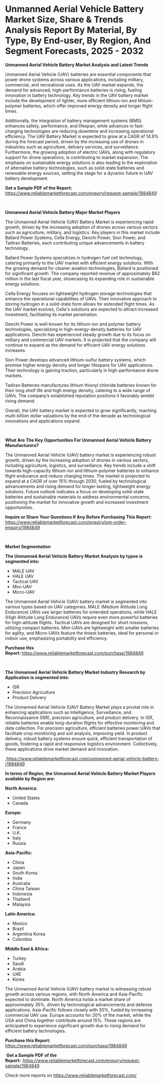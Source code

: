 <p><h1>Unmanned Aerial Vehicle Battery Market Size, Share & Trends Analysis Report By Material, By Type, By End-user, By Region, And Segment Forecasts, 2025 - 2032</h1></p><p><strong>Unmanned Aerial Vehicle Battery Market Analysis and Latest Trends</strong></p>
<p><p>Unmanned Aerial Vehicle (UAV) batteries are essential components that power drone systems across various applications, including military, commercial, and recreational uses. As the UAV market expands, the demand for advanced, high-performance batteries is rising, fueling innovation in battery technology. Key trends in the UAV battery market include the development of lighter, more efficient lithium-ion and lithium-polymer batteries, which offer improved energy density and longer flight times. </p><p>Additionally, the integration of battery management systems (BMS) enhances safety, performance, and lifespan, while advances in fast-charging technologies are reducing downtime and increasing operational efficiency. The UAV Battery Market is expected to grow at a CAGR of 14.9% during the forecast period, driven by the increasing use of drones in industries such as agriculture, delivery services, and surveillance. Furthermore, the growing adoption of electric UAVs, along with regulatory support for drone operations, is contributing to market expansion. The emphasis on sustainable energy solutions is also leading to the exploration of alternative battery technologies, such as solid-state batteries and renewable energy sources, setting the stage for a dynamic future in UAV battery development.</p></p>
<p><strong>Get a Sample PDF of the Report:&nbsp;</strong> <a href="https://www.reliablemarketforecast.com/enquiry/request-sample/1984849?utm_campaign=2949&utm_medium=2&utm_source=Github&utm_content=ia&utm_term=31032025&utm_id=unmanned-aerial-vehicle-battery">https://www.reliablemarketforecast.com/enquiry/request-sample/1984849</a></p>
<p>&nbsp;</p>
<p><strong>Unmanned Aerial Vehicle Battery Major Market Players</strong></p>
<p><p>The Unmanned Aerial Vehicle (UAV) Battery Market is experiencing rapid growth, driven by the increasing adoption of drones across various sectors such as agriculture, military, and logistics. Key players in this market include Ballard Power Systems, Cella Energy, Denchi Power, Sion Power, and Tadiran Batteries, each contributing unique advancements in battery technology.</p><p>Ballard Power Systems specializes in hydrogen fuel cell technology, catering primarily to the UAV market with efficient energy solutions. With the growing demand for cleaner aviation technologies, Ballard is positioned for significant growth. The company reported revenue of approximately $62 million in the last fiscal year, showcasing its expanding role in sustainable energy solutions.</p><p>Cella Energy focuses on lightweight hydrogen storage technologies that enhance the operational capabilities of UAVs. Their innovative approach to storing hydrogen in a solid-state form allows for extended flight times. As the UAV market evolves, Cella's solutions are expected to attract increased investment, facilitating its market penetration.</p><p>Denchi Power is well-known for its lithium-ion and polymer battery technologies, specializing in high-energy-density batteries for UAV applications. Denchi has experienced steady growth due to its focus on military and commercial UAV markets. It is projected that the company will continue to expand as the demand for efficient UAV energy solutions increases.</p><p>Sion Power develops advanced lithium-sulfur battery systems, which promise higher energy density and longer lifespans for UAV applications. Their technology is gaining traction, particularly in high-performance drone markets.</p><p>Tadiran Batteries manufactures lithium thionyl chloride batteries known for their long shelf life and high energy density, catering to a wide range of UAVs. The company’s established reputation positions it favorably amidst rising demand.</p><p>Overall, the UAV battery market is expected to grow significantly, reaching multi-billion dollar valuations by the end of the decade as technological innovations and applications expand.</p></p>
<p>&nbsp;</p>
<p><strong>What Are The Key Opportunities For Unmanned Aerial Vehicle Battery Manufacturers?</strong></p>
<p><p>The Unmanned Aerial Vehicle (UAV) battery market is experiencing robust growth, driven by the increasing adoption of drones in various sectors, including agriculture, logistics, and surveillance. Key trends include a shift towards high-capacity lithium-ion and lithium-polymer batteries to enhance flight endurance and reduce charging times. The market is projected to expand at a CAGR of over 15% through 2030, fueled by technological advancements and rising demand for longer-lasting, lightweight energy solutions. Future outlook indicates a focus on developing solid-state batteries and sustainable materials to address environmental concerns, positioning the market for innovative growth and increased investment opportunities.</p></p>
<p><strong>Inquire or Share Your Questions If Any Before Purchasing This Report:</strong> <a href="https://www.reliablemarketforecast.com/enquiry/pre-order-enquiry/1984849?utm_campaign=2949&utm_medium=2&utm_source=Github&utm_content=ia&utm_term=31032025&utm_id=unmanned-aerial-vehicle-battery">https://www.reliablemarketforecast.com/enquiry/pre-order-enquiry/1984849</a></p>
<p>&nbsp;</p>
<p><strong>Market Segmentation</strong></p>
<p><strong>The Unmanned Aerial Vehicle Battery Market Analysis by types is segmented into:</strong></p>
<p><ul><li>MALE UAV</li><li>HALE UAV</li><li>Tactical UAV</li><li>Mini-UAV</li><li>Micro-UAV</li></ul></p>
<p><p>The Unmanned Aerial Vehicle (UAV) battery market is segmented into various types based on UAV categories. MALE (Medium Altitude Long Endurance) UAVs use larger batteries for extended operations, while HALE (High Altitude Long Endurance) UAVs require even more powerful batteries for high-altitude flights. Tactical UAVs are designed for short missions, utilizing compact batteries. Mini-UAVs are lightweight with smaller batteries for agility, and Micro-UAVs feature the tiniest batteries, ideal for personal or indoor use, emphasizing portability and efficiency.</p></p>
<p><strong>Purchase this Report:&nbsp;</strong><a href="https://www.reliablemarketforecast.com/purchase/1984849?utm_campaign=2949&utm_medium=2&utm_source=Github&utm_content=ia&utm_term=31032025&utm_id=unmanned-aerial-vehicle-battery">https://www.reliablemarketforecast.com/purchase/1984849</a></p>
<p>&nbsp;</p>
<p><strong>The Unmanned Aerial Vehicle Battery Market Industry Research by Application is segmented into:</strong></p>
<p><ul><li>ISR</li><li>Precision Agriculture</li><li>Product Delivery</li></ul></p>
<p><p>The Unmanned Aerial Vehicle (UAV) Battery Market plays a pivotal role in enhancing applications such as Intelligence, Surveillance, and Reconnaissance (ISR), precision agriculture, and product delivery. In ISR, reliable batteries enable long-duration flights for effective monitoring and data collection. For precision agriculture, efficient batteries power UAVs that facilitate crop monitoring and soil analysis, improving yield. In product delivery, robust battery systems ensure quick, efficient transportation of goods, fostering a rapid and responsive logistics environment. Collectively, these applications drive market demand and innovation.</p></p>
<p><a href="https://www.reliablemarketforecast.com/unmanned-aerial-vehicle-battery-r1984849?utm_campaign=2949&utm_medium=2&utm_source=Github&utm_content=ia&utm_term=31032025&utm_id=unmanned-aerial-vehicle-battery">&nbsp;https://www.reliablemarketforecast.com/unmanned-aerial-vehicle-battery-r1984849</a></p>
<p><strong>In terms of Region, the Unmanned Aerial Vehicle Battery Market Players available by Region are:</strong></p>
<p>
    <p> <strong> North America: </strong>
        <ul>
            <li>United States</li>
            <li>Canada</li>
        </ul>
        </p> 
    <p> <strong> Europe: </strong>
        <ul>
            <li>Germany</li>
            <li>France</li>
            <li>U.K.</li>
            <li>Italy</li>
            <li>Russia</li>
        </ul>
        </p> 
    <p> <strong> Asia-Pacific: </strong>
        <ul>
            <li>China</li>
            <li>Japan</li>
            <li>South Korea</li>
            <li>India</li>
            <li>Australia</li>
            <li>China Taiwan</li>
            <li>Indonesia</li>
            <li>Thailand</li>
            <li>Malaysia</li>
        </ul>
        </p> 
    <p> <strong> Latin America: </strong>
        <ul>
            <li>Mexico</li>
            <li>Brazil</li>
            <li>Argentina Korea</li>
            <li>Colombia</li>
        </ul>
        </p> 
    <p> <strong> Middle East & Africa: </strong>
        <ul>
            <li>Turkey</li>
            <li>Saudi</li>
            <li>Arabia</li>
            <li>UAE</li>
            <li>Korea</li>
        </ul>
    </p>
    </p>
<p><p>The Unmanned Aerial Vehicle (UAV) battery market is witnessing robust growth across various regions, with North America and Asia-Pacific expected to dominate. North America holds a market share of approximately 35%, driven by technological advancements and defense applications. Asia-Pacific follows closely with 30%, fueled by increasing commercial UAV use. Europe accounts for 20% of the market, while the USA and China together contribute around 15%. These regions are anticipated to experience significant growth due to rising demand for efficient battery technologies.</p></p>
<p><strong>Purchase this Report: </strong><a href="https://www.reliablemarketforecast.com/purchase/1984849?utm_campaign=2949&utm_medium=2&utm_source=Github&utm_content=ia&utm_term=31032025&utm_id=unmanned-aerial-vehicle-battery">https://www.reliablemarketforecast.com/purchase/1984849</a></p>
<p>&nbsp;<strong>Get a Sample PDF of the Report:&nbsp;&nbsp;</strong><a href="https://www.reliablemarketforecast.com/enquiry/request-sample/1984849?utm_campaign=2949&utm_medium=2&utm_source=Github&utm_content=ia&utm_term=31032025&utm_id=unmanned-aerial-vehicle-battery">https://www.reliablemarketforecast.com/enquiry/request-sample/1984849</a></p>
<p><strong></strong></p>
<p>Check more reports on <a href="https://www.reliablemarketforecast.com/?utm_campaign=2949&utm_medium=2&utm_source=Github&utm_content=ia&utm_term=31032025&utm_id=unmanned-aerial-vehicle-battery">https://www.reliablemarketforecast.com/</a></p>